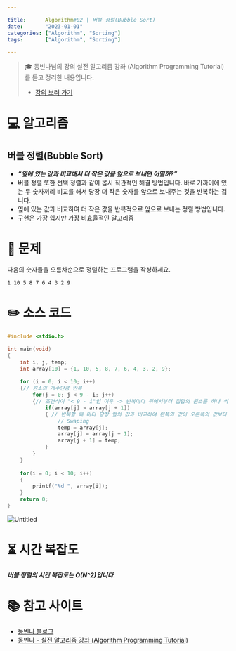 ```yaml
---

title:      Algorithm#02 | 버블 정렬(Bubble Sort)
date:       "2023-01-01"
categories: ["Algorithm", "Sorting"]
tags:       ["Algorithm", "Sorting"]

---
```


> 🎓 동빈나님의 강의 실전 알고리즘 강좌 (Algorithm Programming Tutorial)를 듣고 정리한 내용입니다.
> 
> - [강의 보러 가기](https://www.youtube.com/playlist?list=PLRx0vPvlEmdDHxCvAQS1_6XV4deOwfVrz)

# 💻 알고리즘

## 버블 정렬(Bubble Sort)

- ***“옆에 있는 값과 비교해서 더 작은 값을 앞으로 보내면 어떨까?”***
- 버블 정렬 또한 선택 정렬과 같이 몹시 직관적인 해결 방법입니다. 바로 가까이에 있는 두 숫자끼리 비교를 해서 당장 더 작은 숫자를 앞으로 보내주는 것을 반복하는 겁니다.
- 옆에 있는 값과 비교하여 더 작은 값을 반복적으로 앞으로 보내는 정렬 방법입니다.
- 구현은 가장 쉽지만 가장 비효율적인 알고리즘

# 📝 문제

다음의 숫자들을 오름차순으로 정렬하는 프로그램을 작성하세요.

```
1 10 5 8 7 6 4 3 2 9
```

# ✏️ 소스 코드

```cpp
#include <stdio.h>

int main(void)
{
	int i, j, temp;
	int array[10] = {1, 10, 5, 8, 7, 6, 4, 3, 2, 9};
	
	for (i = 0; i < 10; i++)
	{// 원소의 개수만큼 반복
		for(j = 0; j < 9 - i; j++)
		{// 조건식이 "< 9 - i"인 이유 -> 반복마다 뒤에서부터 집합의 원소를 하나 씩 지우기 때문 
			if(array[j] > array[j + 1])
			{ // 반복할 때 마다 당장 옆의 값과 비교하여 왼쪽의 값이 오른쪽의 값보다 크다면 
				// Swaping
				temp = array[j];
				array[j] = array[j + 1];
				array[j + 1] = temp;
			}
		}
	}
	
	for(i = 0; i < 10; i++)
	{
		printf("%d ", array[i]);
	}
	return 0;
}
```

![Untitled](https://s3-us-west-2.amazonaws.com/secure.notion-static.com/5f06b554-022a-415a-91da-4d108d54c0ac/Untitled.png)

# ⏳ 시간 복잡도

***버블 정렬의 시간 복잡도는 O(N^2)입니다.***

# 📚 참고 사이트

- [동빈나 블로그](https://blog.naver.com/ndb796/221226800661)
- [동빈나 - 실전 알고리즘 강좌 (Algorithm Programming Tutorial)](https://youtu.be/8ZiSzteFRYc)